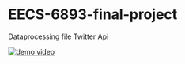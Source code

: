# EECS-6893-final-project
Dataprocessing file Twitter Api


[![demo video]({https://github.com/Larry-Wendy/MBTI_classification/blob/main/cover%20page.png})]({https://youtu.be/aFgrYO8kDU4} "youtube demo video")
